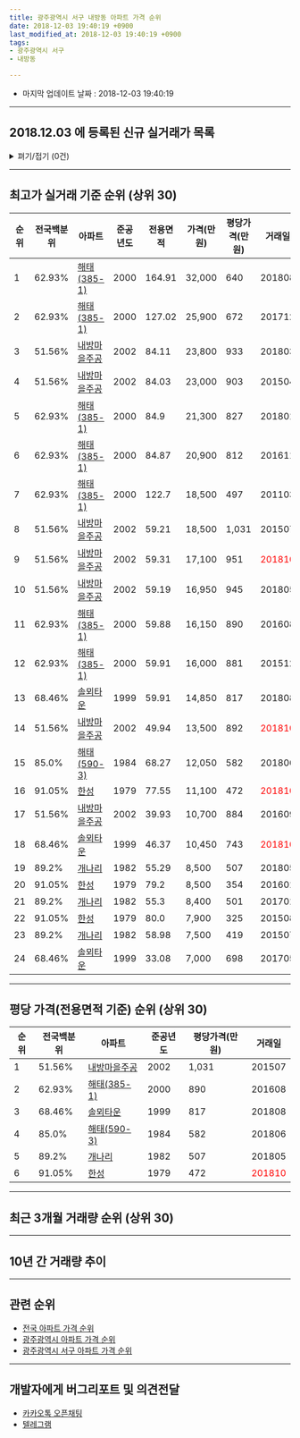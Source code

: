 ```yaml
---
title: 광주광역시 서구 내방동 아파트 가격 순위
date: 2018-12-03 19:40:19 +0900
last_modified_at: 2018-12-03 19:40:19 +0900
tags:
- 광주광역시 서구
- 내방동

---
```


* 마지막 업데이트 날짜 : 2018-12-03 19:40:19

---

## 2018.12.03 에 등록된 신규 실거래가 목록

<details>
<summary>펴기/접기 (0건)</summary>
<div markdown="1">

|아파트|전국백분위|준공년도|전용면적|가격(만원)|평당가격(만원)|거래일|
|---|---|---|---|---|---|---|
|없음|||||||


</div>
</details>

---

## 최고가 실거래 기준 순위 (상위 30)


|순위|전국백분위|아파트|준공년도|전용면적|가격(만원)|평당가격(만원)|거래일|
|---|---|---|---|---|---|---|---|
|1|62.93%|[해태(385-1)](https://search.naver.com/search.naver?query=%EA%B4%91%EC%A3%BC%EA%B4%91%EC%97%AD%EC%8B%9C+%EC%84%9C%EA%B5%AC+%EB%82%B4%EB%B0%A9%EB%8F%99+%ED%95%B4%ED%83%9C%28385-1%29)|2000|164.91|32,000|640|201808|
|2|62.93%|[해태(385-1)](https://search.naver.com/search.naver?query=%EA%B4%91%EC%A3%BC%EA%B4%91%EC%97%AD%EC%8B%9C+%EC%84%9C%EA%B5%AC+%EB%82%B4%EB%B0%A9%EB%8F%99+%ED%95%B4%ED%83%9C%28385-1%29)|2000|127.02|25,900|672|201712|
|3|51.56%|[내방마을주공](https://search.naver.com/search.naver?query=%EA%B4%91%EC%A3%BC%EA%B4%91%EC%97%AD%EC%8B%9C+%EC%84%9C%EA%B5%AC+%EB%82%B4%EB%B0%A9%EB%8F%99+%EB%82%B4%EB%B0%A9%EB%A7%88%EC%9D%84%EC%A3%BC%EA%B3%B5)|2002|84.11|23,800|933|201803|
|4|51.56%|[내방마을주공](https://search.naver.com/search.naver?query=%EA%B4%91%EC%A3%BC%EA%B4%91%EC%97%AD%EC%8B%9C+%EC%84%9C%EA%B5%AC+%EB%82%B4%EB%B0%A9%EB%8F%99+%EB%82%B4%EB%B0%A9%EB%A7%88%EC%9D%84%EC%A3%BC%EA%B3%B5)|2002|84.03|23,000|903|201504|
|5|62.93%|[해태(385-1)](https://search.naver.com/search.naver?query=%EA%B4%91%EC%A3%BC%EA%B4%91%EC%97%AD%EC%8B%9C+%EC%84%9C%EA%B5%AC+%EB%82%B4%EB%B0%A9%EB%8F%99+%ED%95%B4%ED%83%9C%28385-1%29)|2000|84.9|21,300|827|201801|
|6|62.93%|[해태(385-1)](https://search.naver.com/search.naver?query=%EA%B4%91%EC%A3%BC%EA%B4%91%EC%97%AD%EC%8B%9C+%EC%84%9C%EA%B5%AC+%EB%82%B4%EB%B0%A9%EB%8F%99+%ED%95%B4%ED%83%9C%28385-1%29)|2000|84.87|20,900|812|201611|
|7|62.93%|[해태(385-1)](https://search.naver.com/search.naver?query=%EA%B4%91%EC%A3%BC%EA%B4%91%EC%97%AD%EC%8B%9C+%EC%84%9C%EA%B5%AC+%EB%82%B4%EB%B0%A9%EB%8F%99+%ED%95%B4%ED%83%9C%28385-1%29)|2000|122.7|18,500|497|201103|
|8|51.56%|[내방마을주공](https://search.naver.com/search.naver?query=%EA%B4%91%EC%A3%BC%EA%B4%91%EC%97%AD%EC%8B%9C+%EC%84%9C%EA%B5%AC+%EB%82%B4%EB%B0%A9%EB%8F%99+%EB%82%B4%EB%B0%A9%EB%A7%88%EC%9D%84%EC%A3%BC%EA%B3%B5)|2002|59.21|18,500|1,031|201507|
|9|51.56%|[내방마을주공](https://search.naver.com/search.naver?query=%EA%B4%91%EC%A3%BC%EA%B4%91%EC%97%AD%EC%8B%9C+%EC%84%9C%EA%B5%AC+%EB%82%B4%EB%B0%A9%EB%8F%99+%EB%82%B4%EB%B0%A9%EB%A7%88%EC%9D%84%EC%A3%BC%EA%B3%B5)|2002|59.31|17,100|951|<span style="color:red">201810</span>|
|10|51.56%|[내방마을주공](https://search.naver.com/search.naver?query=%EA%B4%91%EC%A3%BC%EA%B4%91%EC%97%AD%EC%8B%9C+%EC%84%9C%EA%B5%AC+%EB%82%B4%EB%B0%A9%EB%8F%99+%EB%82%B4%EB%B0%A9%EB%A7%88%EC%9D%84%EC%A3%BC%EA%B3%B5)|2002|59.19|16,950|945|201805|
|11|62.93%|[해태(385-1)](https://search.naver.com/search.naver?query=%EA%B4%91%EC%A3%BC%EA%B4%91%EC%97%AD%EC%8B%9C+%EC%84%9C%EA%B5%AC+%EB%82%B4%EB%B0%A9%EB%8F%99+%ED%95%B4%ED%83%9C%28385-1%29)|2000|59.88|16,150|890|201608|
|12|62.93%|[해태(385-1)](https://search.naver.com/search.naver?query=%EA%B4%91%EC%A3%BC%EA%B4%91%EC%97%AD%EC%8B%9C+%EC%84%9C%EA%B5%AC+%EB%82%B4%EB%B0%A9%EB%8F%99+%ED%95%B4%ED%83%9C%28385-1%29)|2000|59.91|16,000|881|201512|
|13|68.46%|[솔뫼타운](https://search.naver.com/search.naver?query=%EA%B4%91%EC%A3%BC%EA%B4%91%EC%97%AD%EC%8B%9C+%EC%84%9C%EA%B5%AC+%EB%82%B4%EB%B0%A9%EB%8F%99+%EC%86%94%EB%AB%BC%ED%83%80%EC%9A%B4)|1999|59.91|14,850|817|201808|
|14|51.56%|[내방마을주공](https://search.naver.com/search.naver?query=%EA%B4%91%EC%A3%BC%EA%B4%91%EC%97%AD%EC%8B%9C+%EC%84%9C%EA%B5%AC+%EB%82%B4%EB%B0%A9%EB%8F%99+%EB%82%B4%EB%B0%A9%EB%A7%88%EC%9D%84%EC%A3%BC%EA%B3%B5)|2002|49.94|13,500|892|<span style="color:red">201810</span>|
|15|85.0%|[해태(590-3)](https://search.naver.com/search.naver?query=%EA%B4%91%EC%A3%BC%EA%B4%91%EC%97%AD%EC%8B%9C+%EC%84%9C%EA%B5%AC+%EB%82%B4%EB%B0%A9%EB%8F%99+%ED%95%B4%ED%83%9C%28590-3%29)|1984|68.27|12,050|582|201806|
|16|91.05%|[한성](https://search.naver.com/search.naver?query=%EA%B4%91%EC%A3%BC%EA%B4%91%EC%97%AD%EC%8B%9C+%EC%84%9C%EA%B5%AC+%EB%82%B4%EB%B0%A9%EB%8F%99+%ED%95%9C%EC%84%B1)|1979|77.55|11,100|472|<span style="color:red">201810</span>|
|17|51.56%|[내방마을주공](https://search.naver.com/search.naver?query=%EA%B4%91%EC%A3%BC%EA%B4%91%EC%97%AD%EC%8B%9C+%EC%84%9C%EA%B5%AC+%EB%82%B4%EB%B0%A9%EB%8F%99+%EB%82%B4%EB%B0%A9%EB%A7%88%EC%9D%84%EC%A3%BC%EA%B3%B5)|2002|39.93|10,700|884|201609|
|18|68.46%|[솔뫼타운](https://search.naver.com/search.naver?query=%EA%B4%91%EC%A3%BC%EA%B4%91%EC%97%AD%EC%8B%9C+%EC%84%9C%EA%B5%AC+%EB%82%B4%EB%B0%A9%EB%8F%99+%EC%86%94%EB%AB%BC%ED%83%80%EC%9A%B4)|1999|46.37|10,450|743|<span style="color:red">201810</span>|
|19|89.2%|[개나리](https://search.naver.com/search.naver?query=%EA%B4%91%EC%A3%BC%EA%B4%91%EC%97%AD%EC%8B%9C+%EC%84%9C%EA%B5%AC+%EB%82%B4%EB%B0%A9%EB%8F%99+%EA%B0%9C%EB%82%98%EB%A6%AC)|1982|55.29|8,500|507|201805|
|20|91.05%|[한성](https://search.naver.com/search.naver?query=%EA%B4%91%EC%A3%BC%EA%B4%91%EC%97%AD%EC%8B%9C+%EC%84%9C%EA%B5%AC+%EB%82%B4%EB%B0%A9%EB%8F%99+%ED%95%9C%EC%84%B1)|1979|79.2|8,500|354|201601|
|21|89.2%|[개나리](https://search.naver.com/search.naver?query=%EA%B4%91%EC%A3%BC%EA%B4%91%EC%97%AD%EC%8B%9C+%EC%84%9C%EA%B5%AC+%EB%82%B4%EB%B0%A9%EB%8F%99+%EA%B0%9C%EB%82%98%EB%A6%AC)|1982|55.3|8,400|501|201701|
|22|91.05%|[한성](https://search.naver.com/search.naver?query=%EA%B4%91%EC%A3%BC%EA%B4%91%EC%97%AD%EC%8B%9C+%EC%84%9C%EA%B5%AC+%EB%82%B4%EB%B0%A9%EB%8F%99+%ED%95%9C%EC%84%B1)|1979|80.0|7,900|325|201508|
|23|89.2%|[개나리](https://search.naver.com/search.naver?query=%EA%B4%91%EC%A3%BC%EA%B4%91%EC%97%AD%EC%8B%9C+%EC%84%9C%EA%B5%AC+%EB%82%B4%EB%B0%A9%EB%8F%99+%EA%B0%9C%EB%82%98%EB%A6%AC)|1982|58.98|7,500|419|201507|
|24|68.46%|[솔뫼타운](https://search.naver.com/search.naver?query=%EA%B4%91%EC%A3%BC%EA%B4%91%EC%97%AD%EC%8B%9C+%EC%84%9C%EA%B5%AC+%EB%82%B4%EB%B0%A9%EB%8F%99+%EC%86%94%EB%AB%BC%ED%83%80%EC%9A%B4)|1999|33.08|7,000|698|201705|


---

## 평당 가격(전용면적 기준) 순위 (상위 30)


|순위|전국백분위|아파트|준공년도|평당가격(만원)|거래일|
|---|---|---|---|---|---|
|1|51.56%|[내방마을주공](https://search.naver.com/search.naver?query=%EA%B4%91%EC%A3%BC%EA%B4%91%EC%97%AD%EC%8B%9C+%EC%84%9C%EA%B5%AC+%EB%82%B4%EB%B0%A9%EB%8F%99+%EB%82%B4%EB%B0%A9%EB%A7%88%EC%9D%84%EC%A3%BC%EA%B3%B5)|2002|1,031|201507|
|2|62.93%|[해태(385-1)](https://search.naver.com/search.naver?query=%EA%B4%91%EC%A3%BC%EA%B4%91%EC%97%AD%EC%8B%9C+%EC%84%9C%EA%B5%AC+%EB%82%B4%EB%B0%A9%EB%8F%99+%ED%95%B4%ED%83%9C%28385-1%29)|2000|890|201608|
|3|68.46%|[솔뫼타운](https://search.naver.com/search.naver?query=%EA%B4%91%EC%A3%BC%EA%B4%91%EC%97%AD%EC%8B%9C+%EC%84%9C%EA%B5%AC+%EB%82%B4%EB%B0%A9%EB%8F%99+%EC%86%94%EB%AB%BC%ED%83%80%EC%9A%B4)|1999|817|201808|
|4|85.0%|[해태(590-3)](https://search.naver.com/search.naver?query=%EA%B4%91%EC%A3%BC%EA%B4%91%EC%97%AD%EC%8B%9C+%EC%84%9C%EA%B5%AC+%EB%82%B4%EB%B0%A9%EB%8F%99+%ED%95%B4%ED%83%9C%28590-3%29)|1984|582|201806|
|5|89.2%|[개나리](https://search.naver.com/search.naver?query=%EA%B4%91%EC%A3%BC%EA%B4%91%EC%97%AD%EC%8B%9C+%EC%84%9C%EA%B5%AC+%EB%82%B4%EB%B0%A9%EB%8F%99+%EA%B0%9C%EB%82%98%EB%A6%AC)|1982|507|201805|
|6|91.05%|[한성](https://search.naver.com/search.naver?query=%EA%B4%91%EC%A3%BC%EA%B4%91%EC%97%AD%EC%8B%9C+%EC%84%9C%EA%B5%AC+%EB%82%B4%EB%B0%A9%EB%8F%99+%ED%95%9C%EC%84%B1)|1979|472|<span style="color:red">201810</span>|


---

## 최근 3개월 거래량 순위 (상위 30)


<div style="width:100%;">
    <canvas id="deal_count_ranking" height="250"></canvas>
</div>


<script>
new Chart(document.getElementById("deal_count_ranking"), {
    type: 'horizontalBar',
    data: {
        labels: ['내방마을주공', '솔뫼타운', '해태(385-1)', '개나리', '한성', '해태(590-3)'],
        datasets: [{
            label: '실거래 수',
            data: [14, 5, 3, 1, 1, 1],
            borderColor: "rgba(255, 0, 128, 1)",
            backgroundColor: "rgba(255, 0, 128, 0.5)",
            fill: false,
        }]
    },
    options: {
        responsive: true,
        title: {
            display: true,
            text: '최근 3개월 거래량 순위'
        },
        tooltips: {
            mode: 'index',
            intersect: false,
            callbacks: {
                title: function(tooltipItems, data) {
                    return "실거래 수:";
                },
                label: function(tooltipItem, data) {
                    return data.labels[tooltipItem.index] + ": " + tooltipItem.xLabel;
                }
            }
        },
        hover: {
            mode: 'nearest',
            intersect: true
        },
        scales: {
            xAxes: [{
                display: true,
                scaleLabel: {
                    display: true,
                    labelString: '실거래 수'
                },
                ticks: {
                    suggestedMin: 0,
                }
            }],
            yAxes: [{
                display: true,
                ticks: {
                    autoSkip: false,
                    callback: function(value, index, values) {
                        if (value.length > 15)
                            return value.substr(0, 13) + "...";
                        else
                            return value;
                    }
                },
                scaleLabel: {
                    display: false,
                }
            }]
        }
    }
});

</script>


---

## 10년 간 거래량 추이


<div style="width:100%;">
    <canvas id="deal_progress" height="250"></canvas>
</div>

<script>
new Chart(document.getElementById("deal_progress"), {
    type: 'line',
    data: {
        labels: ['200812','200901','200902','200903','200904','200905','200906','200907','200908','200909','200910','200911','200912','201001','201002','201003','201004','201005','201006','201007','201008','201009','201010','201011','201012','201101','201102','201103','201104','201105','201106','201107','201108','201109','201110','201111','201112','201201','201202','201203','201204','201205','201206','201207','201208','201209','201210','201211','201212','201301','201302','201303','201304','201305','201306','201307','201308','201309','201310','201311','201312','201401','201402','201403','201404','201405','201406','201407','201408','201409','201410','201411','201412','201501','201502','201503','201504','201505','201506','201507','201508','201509','201510','201511','201512','201601','201602','201603','201604','201605','201606','201607','201608','201609','201610','201611','201612','201701','201702','201703','201704','201705','201706','201707','201708','201709','201710','201711','201712','201801','201802','201803','201804','201805','201806','201807','201808','201809','201810','201811','201812'],
        datasets: [{
            label: '실거래 수',
            pointRadius: 1,
            data: [16, 6, 12, 15, 22, 11, 14, 10, 10, 21, 20, 6, 12, 14, 18, 33, 25, 21, 17, 17, 12, 13, 22, 16, 20, 19, 25, 15, 19, 12, 13, 14, 29, 16, 19, 20, 14, 9, 20, 24, 13, 22, 18, 10, 9, 18, 20, 17, 16, 19, 10, 19, 14, 11, 15, 8, 7, 6, 16, 16, 13, 13, 16, 12, 21, 9, 10, 21, 14, 11, 21, 6, 19, 22, 11, 31, 17, 12, 6, 14, 13, 8, 11, 10, 6, 11, 18, 18, 14, 10, 15, 12, 27, 11, 21, 18, 13, 12, 24, 16, 11, 17, 15, 15, 15, 13, 15, 12, 15, 11, 10, 21, 19, 22, 15, 18, 22, 12, 22, 3, 0],
            borderColor: "rgba(255, 201, 14, 1)",
            backgroundColor: "rgba(255, 201, 14, 0.5)",
            fill: true,
        }]
    },
    options: {
        responsive: true,
        title: {
            display: true,
            text: '10년간 거래량 추이'
        },
        tooltips: {
            mode: 'index',
            intersect: false,
        },
        hover: {
            mode: 'nearest',
            intersect: true
        },
        scales: {
            xAxes: [{
                display: true,
                scaleLabel: {
                    display: true,
                    labelString: '년/월'
                }
            }],
            yAxes: [{
                display: true,
                ticks: {
                    suggestedMin: 0,
                },
                scaleLabel: {
                    display: true,
                    labelString: '실거래 수'
                }
            }]
        }
    }
});

</script>


---

## 관련 순위

- [전국 아파트 가격 순위](https://inasie.github.io/apt-ranking/전국)
- [광주광역시 아파트 가격 순위](https://inasie.github.io/apt-ranking/광주광역시)
- [광주광역시 서구 아파트 가격 순위](https://inasie.github.io/apt-ranking/광주광역시-서구)


---

## 개발자에게 버그리포트 및 의견전달

- [카카오톡 오픈채팅](https://open.kakao.com/o/gLJUAP4)
- [텔레그램](https://t.me/inasie)

